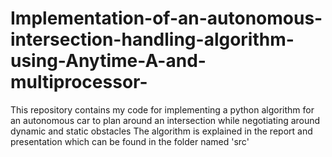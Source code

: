 # Implementation-of-an-autonomous-intersection-handling-algorithm-using-Anytime-A-and-multiprocessor-
This repository contains my code for implementing a python algorithm for an autonomous car to plan around an intersection while negotiating around dynamic and static obstacles
The algorithm is explained in the report and presentation which can be found in the folder named 'src'
